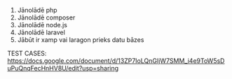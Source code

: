 1. Jānolādē php
2. Jānolādē composer
3. Jānolādē node.js
3. Jānolādē laravel
4. Jābūt ir xamp vai laragon prieks datu bāzes


TEST CASES:
https://docs.google.com/document/d/13ZP7IoLQnGIjW7SMM_i4e9ToW5sDuPuQnqFecHnHV8U/edit?usp=sharing